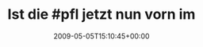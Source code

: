 ---
retweeted: false
source: <a href="http://twitter.com" rel="nofollow">Twitter Web Client</a>
entities:
  hashtags:
  - text: pfl
    indices:
    - '8'
    - '12'
  symbols: []
  user_mentions: []
  urls: []
display_text_range:
- '0'
- '52'
favorite_count: '0'
id_str: '1706776565'
truncated: false
retweet_count: '0'
id: '1706776565'
created_at: Tue May 05 15:10:45 +0000 2009
favorited: false
full_text: 'Ist die #pfl jetzt nun vorn im Riverboat oder nicht?'
lang: de
tags:
- pfl
- pesos:twitter
date: '2009-05-05T15:10:45+00:00'
src: https://twitter.com/bascht/status/1706776565
original_url: https://twitter.com/bascht/status/1706776565
type: twitter_tweet
text: 'Ist die #pfl jetzt nun vorn im Riverboat oder nicht?'
title: 'Ist die #pfl jetzt nun vorn im '

---